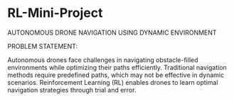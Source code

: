 # RL-Mini-Project
AUTONOMOUS DRONE NAVIGATION USING DYNAMIC ENVIRONMENT

PROBLEM STATEMENT:

Autonomous drones face challenges in navigating obstacle-filled environments while optimizing their paths efficiently. Traditional navigation methods require predefined paths, which may not be effective in dynamic scenarios. Reinforcement Learning (RL) enables drones to learn optimal navigation strategies through trial and error.








